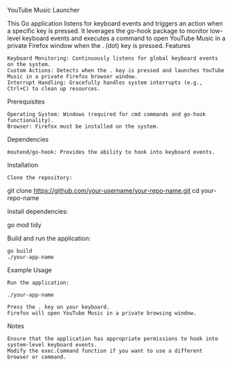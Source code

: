 YouTube Music Launcher 

This Go application listens for keyboard events and triggers an action when a specific key is pressed. It leverages the go-hook package to monitor low-level keyboard events and executes a command to open YouTube Music in a private Firefox window when the . (dot) key is pressed.
Features

    Keyboard Monitoring: Continuously listens for global keyboard events on the system.
    Custom Actions: Detects when the . key is pressed and launches YouTube Music in a private Firefox browser window.
    Interrupt Handling: Gracefully handles system interrupts (e.g., Ctrl+C) to clean up resources.

Prerequisites

    Operating System: Windows (required for cmd commands and go-hook functionality).
    Browser: Firefox must be installed on the system.

Dependencies

    moutend/go-hook: Provides the ability to hook into keyboard events.

Installation

    Clone the repository:

git clone https://github.com/your-username/your-repo-name.git
cd your-repo-name

Install dependencies:

go mod tidy

Build and run the application:

    go build
    ./your-app-name

Example Usage

    Run the application:

    ./your-app-name

    Press the . key on your keyboard.
    Firefox will open YouTube Music in a private browsing window.

Notes

    Ensure that the application has appropriate permissions to hook into system-level keyboard events.
    Modify the exec.Command function if you want to use a different browser or command.

